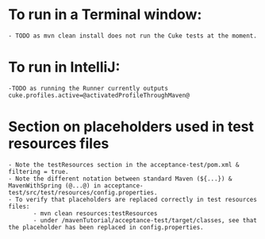 # To run in a Terminal window:
    - TODO as mvn clean install does not run the Cuke tests at the moment.
        
    
# To run in IntelliJ:
    -TODO as running the Runner currently outputs cuke.profiles.active=@activatedProfileThroughMaven@
        

# Section on placeholders used in test resources files
    - Note the testResources section in the acceptance-test/pom.xml & filtering = true.
    - Note the different notation between standard Maven (${...}) & MavenWithSpring (@...@) in acceptance-test/src/test/resources/config.properties.
    - To verify that placeholders are replaced correctly in test resources files:
           - mvn clean resources:testResources
           - under /mavenTutorial/acceptance-test/target/classes, see that the placeholder has been replaced in config.properties.
